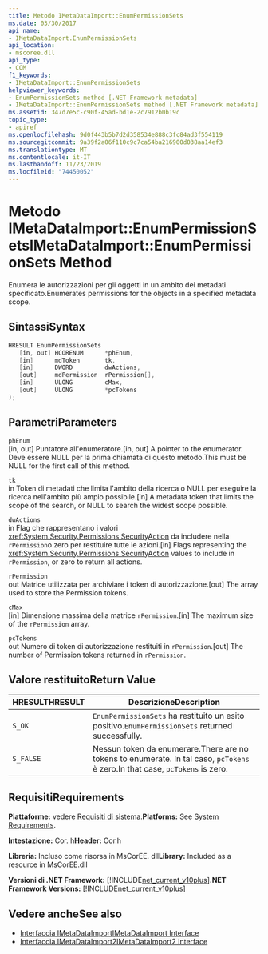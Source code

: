 ```yaml
---
title: Metodo IMetaDataImport::EnumPermissionSets
ms.date: 03/30/2017
api_name:
- IMetaDataImport.EnumPermissionSets
api_location:
- mscoree.dll
api_type:
- COM
f1_keywords:
- IMetaDataImport::EnumPermissionSets
helpviewer_keywords:
- EnumPermissionSets method [.NET Framework metadata]
- IMetaDataImport::EnumPermissionSets method [.NET Framework metadata]
ms.assetid: 347d7e5c-c90f-45ad-bd1e-2c7912b0b19c
topic_type:
- apiref
ms.openlocfilehash: 9d0f443b5b7d2d358534e888c3fc84ad3f554119
ms.sourcegitcommit: 9a39f2a06f110c9c7ca54ba216900d038aa14ef3
ms.translationtype: MT
ms.contentlocale: it-IT
ms.lasthandoff: 11/23/2019
ms.locfileid: "74450052"
---
```

# <a name="imetadataimportenumpermissionsets-method"></a><span data-ttu-id="b7a24-102">Metodo IMetaDataImport::EnumPermissionSets</span><span class="sxs-lookup"><span data-stu-id="b7a24-102">IMetaDataImport::EnumPermissionSets Method</span></span>
<span data-ttu-id="b7a24-103">Enumera le autorizzazioni per gli oggetti in un ambito dei metadati specificato.</span><span class="sxs-lookup"><span data-stu-id="b7a24-103">Enumerates permissions for the objects in a specified metadata scope.</span></span>  
  
## <a name="syntax"></a><span data-ttu-id="b7a24-104">Sintassi</span><span class="sxs-lookup"><span data-stu-id="b7a24-104">Syntax</span></span>  
  
```cpp  
HRESULT EnumPermissionSets  
   [in, out] HCORENUM      *phEnum,   
   [in]      mdToken       tk,   
   [in]      DWORD         dwActions,  
   [out]     mdPermission  rPermission[],  
   [in]      ULONG         cMax,  
   [out]     ULONG         *pcTokens  
);  
```  
  
## <a name="parameters"></a><span data-ttu-id="b7a24-105">Parametri</span><span class="sxs-lookup"><span data-stu-id="b7a24-105">Parameters</span></span>  
 `phEnum`  
 <span data-ttu-id="b7a24-106">[in, out] Puntatore all'enumeratore.</span><span class="sxs-lookup"><span data-stu-id="b7a24-106">[in, out] A pointer to the enumerator.</span></span> <span data-ttu-id="b7a24-107">Deve essere NULL per la prima chiamata di questo metodo.</span><span class="sxs-lookup"><span data-stu-id="b7a24-107">This must be NULL for the first call of this method.</span></span>  
  
 `tk`  
 <span data-ttu-id="b7a24-108">in Token di metadati che limita l'ambito della ricerca o NULL per eseguire la ricerca nell'ambito più ampio possibile.</span><span class="sxs-lookup"><span data-stu-id="b7a24-108">[in] A metadata token that limits the scope of the search, or NULL to search the widest scope possible.</span></span>  
  
 `dwActions`  
 <span data-ttu-id="b7a24-109">in Flag che rappresentano i valori <xref:System.Security.Permissions.SecurityAction> da includere nella `rPermission`o zero per restituire tutte le azioni.</span><span class="sxs-lookup"><span data-stu-id="b7a24-109">[in] Flags representing the <xref:System.Security.Permissions.SecurityAction> values to include in `rPermission`, or zero to return all actions.</span></span>  
  
 `rPermission`  
 <span data-ttu-id="b7a24-110">out Matrice utilizzata per archiviare i token di autorizzazione.</span><span class="sxs-lookup"><span data-stu-id="b7a24-110">[out] The array used to store the Permission tokens.</span></span>  
  
 `cMax`  
 <span data-ttu-id="b7a24-111">[in] Dimensione massima della matrice `rPermission`.</span><span class="sxs-lookup"><span data-stu-id="b7a24-111">[in] The maximum size of the `rPermission` array.</span></span>  
  
 `pcTokens`  
 <span data-ttu-id="b7a24-112">out Numero di token di autorizzazione restituiti in `rPermission`.</span><span class="sxs-lookup"><span data-stu-id="b7a24-112">[out] The number of Permission tokens returned in `rPermission`.</span></span>  
  
## <a name="return-value"></a><span data-ttu-id="b7a24-113">Valore restituito</span><span class="sxs-lookup"><span data-stu-id="b7a24-113">Return Value</span></span>  
  
|<span data-ttu-id="b7a24-114">HRESULT</span><span class="sxs-lookup"><span data-stu-id="b7a24-114">HRESULT</span></span>|<span data-ttu-id="b7a24-115">Descrizione</span><span class="sxs-lookup"><span data-stu-id="b7a24-115">Description</span></span>|  
|-------------|-----------------|  
|`S_OK`|<span data-ttu-id="b7a24-116">`EnumPermissionSets` ha restituito un esito positivo.</span><span class="sxs-lookup"><span data-stu-id="b7a24-116">`EnumPermissionSets` returned successfully.</span></span>|  
|`S_FALSE`|<span data-ttu-id="b7a24-117">Nessun token da enumerare.</span><span class="sxs-lookup"><span data-stu-id="b7a24-117">There are no tokens to enumerate.</span></span> <span data-ttu-id="b7a24-118">In tal caso, `pcTokens` è zero.</span><span class="sxs-lookup"><span data-stu-id="b7a24-118">In that case, `pcTokens` is zero.</span></span>|  
  
## <a name="requirements"></a><span data-ttu-id="b7a24-119">Requisiti</span><span class="sxs-lookup"><span data-stu-id="b7a24-119">Requirements</span></span>  
 <span data-ttu-id="b7a24-120">**Piattaforme:** vedere [Requisiti di sistema](../../../../docs/framework/get-started/system-requirements.md).</span><span class="sxs-lookup"><span data-stu-id="b7a24-120">**Platforms:** See [System Requirements](../../../../docs/framework/get-started/system-requirements.md).</span></span>  
  
 <span data-ttu-id="b7a24-121">**Intestazione:** Cor. h</span><span class="sxs-lookup"><span data-stu-id="b7a24-121">**Header:** Cor.h</span></span>  
  
 <span data-ttu-id="b7a24-122">**Libreria:** Incluso come risorsa in MsCorEE. dll</span><span class="sxs-lookup"><span data-stu-id="b7a24-122">**Library:** Included as a resource in MsCorEE.dll</span></span>  
  
 <span data-ttu-id="b7a24-123">**Versioni di .NET Framework:** [!INCLUDE[net_current_v10plus](../../../../includes/net-current-v10plus-md.md)]</span><span class="sxs-lookup"><span data-stu-id="b7a24-123">**.NET Framework Versions:** [!INCLUDE[net_current_v10plus](../../../../includes/net-current-v10plus-md.md)]</span></span>  
  
## <a name="see-also"></a><span data-ttu-id="b7a24-124">Vedere anche</span><span class="sxs-lookup"><span data-stu-id="b7a24-124">See also</span></span>

- [<span data-ttu-id="b7a24-125">Interfaccia IMetaDataImport</span><span class="sxs-lookup"><span data-stu-id="b7a24-125">IMetaDataImport Interface</span></span>](../../../../docs/framework/unmanaged-api/metadata/imetadataimport-interface.md)
- [<span data-ttu-id="b7a24-126">Interfaccia IMetaDataImport2</span><span class="sxs-lookup"><span data-stu-id="b7a24-126">IMetaDataImport2 Interface</span></span>](../../../../docs/framework/unmanaged-api/metadata/imetadataimport2-interface.md)
